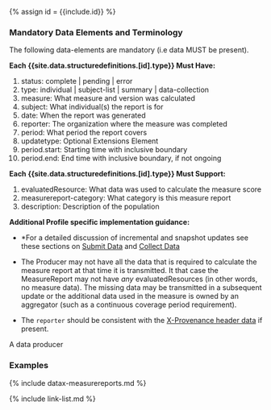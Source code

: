 {% assign id = {{include.id}} %}
<!--Begin Generated Intro Tag (DO NOT REMOVE)-->
### Mandatory Data Elements and Terminology
The following data-elements are mandatory (i.e data MUST be present).

**Each {{site.data.structuredefinitions.[id].type}} Must Have:**
1. status: complete \| pending \| error
2. type: individual \| subject-list \| summary \| data-collection
3. measure: What measure and version was calculated
4. subject: What individual(s) the report is for
5. date: When the report was generated
6. reporter: The organization where the measure was completed
7. period: What period the report covers
8. updatetype: Optional Extensions Element
9. period.start: Starting time with inclusive boundary
10. period.end: End time with inclusive boundary, if not ongoing

**Each {{site.data.structuredefinitions.[id].type}} Must Support:**
1. evaluatedResource: What data was used to calculate the measure score
2. measurereport-category: What category is this measure report
3. description: Description of the population

<!--End Generated Intro (DO NOT REMOVE)-->



**Additional Profile specific implementation guidance:**

- *For a detailed discussion of incremental and snapshot updates see these sections on [Submit Data](datax.html#submit-updates) and [Collect Data](datax.html#collect-updates)

- The Producer may not have all the data that is required to calculate the measure report at that time it is transmitted. It that case the MeasureReport may not have *any* evaluatedResources (in other words, no measure data).  The missing data may be transmitted in a subsequent update or the additional data used in the measure is owned by an aggregator (such as a continuous coverage period requirement).

- The `reporter` should be consistent with the [X-Provenance header data]({{site.data.fhir.path}}provenance.html#header) if present.

A data producer

### Examples

{% include datax-measurereports.md %}

{% include link-list.md %}
